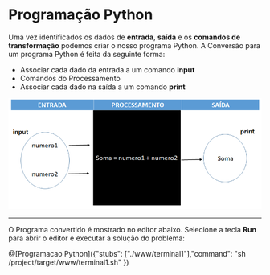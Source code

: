 # Programação Python

Uma vez identificados os dados de **entrada**, **saída** e os **comandos de transformação** podemos criar o nosso programa Python. A Conversão para um programa Python é feita da seguinte forma:

+ Associar cada dado da entrada a um comando **input**
+ Comandos do Processamento
+ Associar cada dado na saída a um comando **print**

![funcao](/imagens/conversao.png)


---------------
O Programa convertido é mostrado no editor abaixo. Selecione a tecla **Run** para abrir o editor e executar a solução do problema:

@[Programacao Python]({"stubs": ["./www/terminal1"],"command": "sh /project/target/www/terminal1.sh" })
